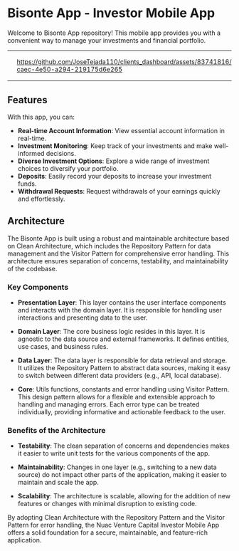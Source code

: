 # Bisonte App - Investor Mobile App

Welcome to Bisonte App repository! This mobile app provides you with a convenient way to manage your investments and financial portfolio. 

<table>
  <tr>
    <td>
      <img src="home.png" alt="Home Page" width="320">
    </td>
    <td>
      

https://github.com/JoseTejada110/clients_dashboard/assets/83741816/8396cdf2-caec-4e50-a294-219175d6e265



  </tr>
</table>

## Features

With this app, you can:

- **Real-time Account Information**: View essential account information in real-time.
- **Investment Monitoring**: Keep track of your investments and make well-informed decisions.
- **Diverse Investment Options**: Explore a wide range of investment choices to diversify your portfolio.
- **Deposits**: Easily record your deposits to increase your investment funds.
- **Withdrawal Requests**: Request withdrawals of your earnings quickly and effortlessly.

## Architecture

The Bisonte App is built using a robust and maintainable architecture based on Clean Architecture, which includes the Repository Pattern for data management and the Visitor Pattern for comprehensive error handling. This architecture ensures separation of concerns, testability, and maintainability of the codebase.

### Key Components

- **Presentation Layer**: This layer contains the user interface components and interacts with the domain layer. It is responsible for handling user interactions and presenting data to the user.

- **Domain Layer**: The core business logic resides in this layer. It is agnostic to the data source and external frameworks. It defines entities, use cases, and business rules.

- **Data Layer**: The data layer is responsible for data retrieval and storage. It utilizes the Repository Pattern to abstract data sources, making it easy to switch between different data providers (e.g., API, local database).

- **Core**: Utils functions, constants and error handling using Visitor Pattern. This design pattern allows for a flexible and extensible approach to handling and managing errors. Each error type can be treated individually, providing informative and actionable feedback to the user.

### Benefits of the Architecture

- **Testability**: The clean separation of concerns and dependencies makes it easier to write unit tests for the various components of the app.

- **Maintainability**: Changes in one layer (e.g., switching to a new data source) do not impact other parts of the application, making it easier to maintain and scale the app.

- **Scalability**: The architecture is scalable, allowing for the addition of new features or changes with minimal disruption to existing code.

By adopting Clean Architecture with the Repository Pattern and the Visitor Pattern for error handling, the Nuac Venture Capital Investor Mobile App offers a solid foundation for a secure, maintainable, and feature-rich application.



